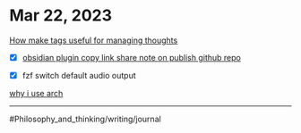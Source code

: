 # Mar 22, 2023

[How make tags useful for managing thoughts](How%20make%20tags%20useful%20for%20managing%20thoughts.md)

- [x] [obsidian plugin copy link share note on publish github repo](obsidian%20plugin%20copy%20link%20share%20note%20on%20publish%20github%20repo.md)
- [x] fzf switch default audio output


[why i use arch](why%20i%20use%20arch.md)

---

#Philosophy_and_thinking/writing/journal